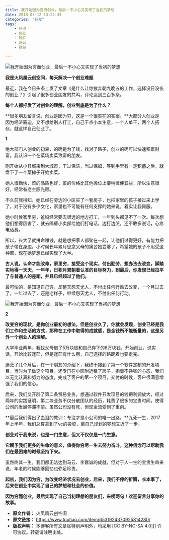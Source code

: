 ```yaml
---
title: 我开始因为穷而创业，最后一不小心又实现了当初的梦想
date: 2018-03-12 13:22:35
categories: "开发"
tags:
	- 经济
	- 创业
	- 软件
	- 马云
	- 财经

---
```


![我开始因为穷而创业，最后一不小心又实现了当初的梦想][Y3U2-QZEB-V7BY.jpg]

**我是火凤凰云创空间，每天解决一个创业难题**

最近，我在今日头条上发了文章《是什么让你放弃朝九晚五的工作，选择没日没夜的创业？》引起了很多创业朋友的共鸣，评论达到三百多条。

**每个人都抒发了对创业的理解，创业到底是为了什么？**

**很多朋友留言说，创业是因为穷，这是一个很实在的答案。**大部分人创业是因为经济窘迫，又不想给别人打工，自己干点小本生意，一个人单干，两个人搭伙，就这样自己创业了。

**1**

绝大部门人创业的初衷，的确是为了钱，找对了路子，创业的确可以快速积累财富。我认识一个在菜场卖菜致富的朋友。

刚开始从小县城来到大城市，干过保洁，当过保姆，等到手里有一定积蓄之后，就盘下了一个菜摊子开始卖菜。

她人很勤快，菜的品质也好，菜的价格比其他摊位上要稍微便宜些，所以生意很好，经常有老主顾光顾。

不久前我得知，她已经在旁边的小区买了一套房子，也把家里的孩子接过来上学了，对于没有多少文化，家里也不可能有任何支撑的她来说，着实让我佩服。

她小时候家里穷，爸妈经常要去很远的地方打工，一年到头都见不了一次。每次想他们想得厉害了，就去隔壁小卖部给他们打电话，边打边哭，还不敢多说话，心疼电话费。

所以，长大了就拼命赚钱，就是想把家人都聚在一起，让他们过得更好，有能力把孩子带在身边，小时候长年累月思念父母的痛苦她尝够了，希望她的孩子不用受这种苦，现在她梦想已经实现了大半。

**古人说，认命才能改命，家里穷，接受这个现实，付出勤劳，想办法去改变，脚踏实地得一天天，一年年，日积月累朝着认准的目标努力，到最后，你发现已经拉平了与普通人的差距，并且已经超过了他们。**

最可怕的，是知道自己穷，却整天怨天尤人，不付出任何行动去改变，一个月过去了，一年过去了，还是老样子，继续怨天尤人，不付出任何行动。

![我开始因为穷而创业，最后一不小心又实现了当初的梦想][AZRM-QRVV-MUIN.jpg]

**2**

**改变穷的现状，是你创业最初的想法，但是创业久了，你就会发现，创业已经是我们工作和生活的方式，那种在工作中取得的成就感，是金钱所不能衡量的，这是另外一个创业人的理解。**

大学毕业两年，我找父母借了5万块钱和自己存下的8万块钱，开始创业，说实话，开始比较迷茫，但是迷茫有什么用，自己选择的路跪着也要走完。

迷茫了几个月后，在一个朋友的介绍下，我终于接到了第一个软件定制的开发项目，当时为了做这个项目，还专门在小区附近租了房子，抱着不挣钱的心态，我们以无比认真和努力的态度，完成了客户的第一个项目，交付的时候，客户很满意增强了我们的信心。

后来，我们又开辟了第二条贸易业务，想通过软件开发项目的钱把利润放大，经过两年的实践证明，第二块业务不仅分散团队的经历，耗费了很多的宝贵时间，使得公司的发展停滞不前。虽然公司没有死，但现金流受到了重创。

**最后我们得出了血泪的教训：专注才是小公司的唯一出路。**九死一生，2017年上半年，我们总算拿到了vc的投资，离自己规划的梦想又近了一步。

**创业对于我来说，也是一门生意，但又不仅仅是一门生意。**

**它赋予我们更多的生命的意义，值得你穷尽一生去努力奋斗，这种信念可以帮助我们在最困难的时候坚持下来。**

虽然终其一生，我们都无法达到马云、李嘉诚的成就，但对于人一生的宝贵生命来说，年老的时候能够回忆也弥足珍贵。

**起初，我们因为穷，为改变经济状况去创业，后来，我们不停的折腾，长本事了，后来在创业中实现了自己的梦想和社会的价值。**

**因为穷而创业，最后实现了自己当初理想的朋友们，来唠两句！欢迎留言分享你的故事。**


[Y3U2-QZEB-V7BY.jpg]: /pro/os/crawler/Y3U2-QZEB-V7BY.jpg
[AZRM-QRVV-MUIN.jpg]: /pro/os/crawler/AZRM-QRVV-MUIN.jpg
 *  **原文作者：** 火凤凰云创空间
 *  **原文链接：** https://www.toutiao.com/item/6531924370925814280/
 *  **版权声明：** 本博客所有文章除特别声明外，均采用 [CC BY-NC-SA 4.0][] 许可协议。转载请注明出处。